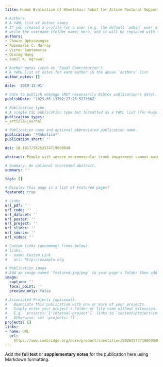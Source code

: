 ```yaml
---
title: Human Evaluation of Wheelchair Robot for Active Postural Support (WRAPS)

# Authors
# A YAML list of author names
# If you created a profile for a user (e.g. the default `admin` user at `content/authors/admin/`), 
# write the username (folder name) here, and it will be replaced with their full name and linked to their profile.
authors:
- Chawin Ophaswongse
- Rosemarie C. Murray
- Victor Santamaria
- Qining Wang
- Sunil K. Agrawal

# Author notes (such as 'Equal Contribution')
# A YAML list of notes for each author in the above `authors` list
author_notes: []

date: '2019-12-01'

# Date to publish webpage (NOT necessarily Bibtex publication's date).
publishDate: '2025-05-13T02:27:25.527306Z'

# Publication type.
# A single CSL publication type but formatted as a YAML list (for Hugo requirements).
publication_types:
- article-journal

# Publication name and optional abbreviated publication name.
publication: '*Robotica*'
publication_short: ''

doi: 10.1017/S0263574719000948

abstract: People with severe neuromuscular trunk impairment cannot maintain or control upright posture of the upper body in sitting while reaching. Passive orthoses are clinically available to provide support and promote the use of upper extremities in this population. However, these orthoses only position the torso passively without any degree of trunk movement. We introduce for the first time a novel active-assistive torso brace called Wheelchair Robot for Active Postural Support (WRAPS). It consists of two rings over the hips and chest connected by a 2RPS-2UPS parallel robotic device. WRAPS can modulate the displacement of the upper ring and/or the forces applied on the torso through the ring in four degrees-of-freedom (DOF), including rotations and translation in the sagittal and frontal planes.In the present study, we evaluate the design of WRAPS and its functions. Moreover, we discuss the potential effectiveness of WRAPS as a therapeutic robotic tool in people with severe trunk control deficits. The performance of WRAPS was evaluated in seated healthy subjects. Kinematics and surface electromyography (sEMG) were collected when the participants performed selective trunk movements. First, the torso range of motion (tROM) was calculated with WRAPS in transparent mode—zero-force control mode—which was compared with free-guided tROM (no WRAPS) with motion capture system. Second, a position control mode was configured to mobilize the torso along the trajectories obtained with the transparent mode. Our results show that the design of WRAPS suited well the subject’s anthropometrics while supporting the weight of the torso. Importantly, WRAPS can be programmed to replicate the subject’s tROM, without the full activation of torso muscles. This can be critical in individuals with no trunk control. Altogether, these preliminary results indicate the potential applicability of WRAPS to promote active-assistive trunk mobility in people who cannot sit independently because of trunk dysfunction.

# Summary. An optional shortened abstract.
summary: ''

tags: []

# Display this page in a list of Featured pages?
featured: true

# Links
url_pdf: ''
url_code: ''
url_dataset: ''
url_poster: ''
url_project: ''
url_slides: ''
url_source: ''
url_video: ''

# Custom links (uncomment lines below)
# links:
# - name: Custom Link
#   url: http://example.org

# Publication image
# Add an image named `featured.jpg/png` to your page's folder then add a caption below.
image:
  caption: ''
  focal_point: ''
  preview_only: false

# Associated Projects (optional).
#   Associate this publication with one or more of your projects.
#   Simply enter your project's folder or file name without extension.
#   E.g. `projects: ['internal-project']` links to `content/project/internal-project/index.md`.
#   Otherwise, set `projects: []`.
projects: []
links:
- name: URL
  url: 
    https://www.cambridge.org/core/product/identifier/S0263574719000948/type/journal_article
---
```


Add the **full text** or **supplementary notes** for the publication here using Markdown formatting.
